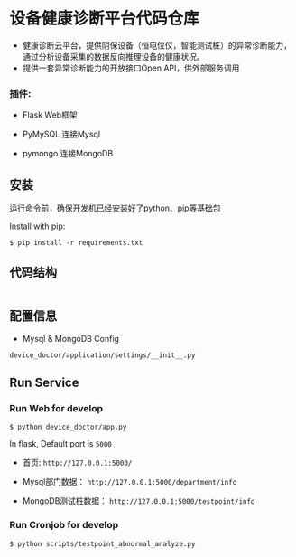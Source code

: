 # 设备健康诊断平台代码仓库
- 健康诊断云平台，提供阴保设备（恒电位仪，智能测试桩）的异常诊断能力，通过分析设备采集的数据反向推理设备的健康状况。
- 提供一套异常诊断能力的开放接口Open API，供外部服务调用

### 插件:
- Flask Web框架

- PyMySQL 连接Mysql

- pymongo 连接MongoDB


## 安装

运行命令前，确保开发机已经安装好了python、pip等基础包

Install with pip:

```
$ pip install -r requirements.txt
```

## 代码结构
```

```
## 配置信息
- Mysql & MongoDB Config
```
device_doctor/application/settings/__init__.py
```

## Run Service
### Run Web for develop
```
$ python device_doctor/app.py
```
In flask, Default port is `5000`

- 首页:  `http://127.0.0.1:5000/`

- Mysql部门数据： `http://127.0.0.1:5000/department/info`

- MongoDB测试桩数据： `http://127.0.0.1:5000/testpoint/info`
### Run Cronjob for develop
```
$ python scripts/testpoint_abnormal_analyze.py
```


